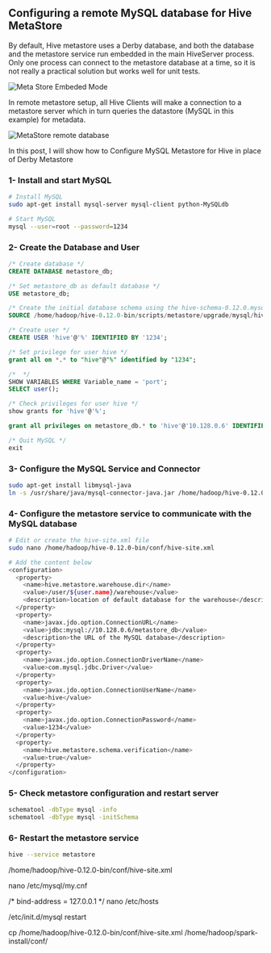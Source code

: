## Configuring a remote MySQL database for Hive MetaStore

By default, Hive metastore uses a Derby database, and both the database and the metastore service run embedded in the main HiveServer process. Only one process can connect to the metastore database at a time, so it is not really a practical solution but works well for unit tests.

![Meta Store Embeded Mode](https://github.com/gamboabdoulraoufou/hadoop-Hive-MySQL-MetaStore/blob/master/img/metastore_embeded_mode.PNG)

In remote metastore setup, all Hive Clients will make a connection to a metastore server which in turn queries the datastore (MySQL in this example) for metadata.

![MetaStore remote database](https://github.com/gamboabdoulraoufou/hadoop-Hive-MySQL-MetaStore/blob/master/img/metastore_remote_mode.PNG)


In this post, I will show how to Configure MySQL Metastore for Hive in place of Derby Metastore

### 1- Install and start MySQL
```sh
# Install MySQL
sudo apt-get install mysql-server mysql-client python-MySQLdb

# Start MySQL
mysql --user=root --password=1234
```

### 2- Create the Database and User
```sql
/* Create database */
CREATE DATABASE metastore_db;

/* Set metastore_db as default database */
USE metastore_db;

/* Create the initial database schema using the hive-schema-0.12.0.mysql.sql */
SOURCE /home/hadoop/hive-0.12.0-bin/scripts/metastore/upgrade/mysql/hive-schema-0.12.0.mysql.sql;

/* Create user */
CREATE USER 'hive'@'%' IDENTIFIED BY '1234';

/* Set privilege for user hive */
grant all on *.* to "hive"@"%" identified by "1234";

/*  */
SHOW VARIABLES WHERE Variable_name = 'port';
SELECT user();

/* Check privileges for user hive */
show grants for 'hive'@'%';

grant all privileges on metastore_db.* to 'hive'@'10.128.0.6' IDENTIFIED BY '1234' WITH GRANT OPTION;

/* Quit MySQL */
exit

```

### 3- Configure the MySQL Service and Connector
```sh
sudo apt-get install libmysql-java
ln -s /usr/share/java/mysql-connector-java.jar /home/hadoop/hive-0.12.0-bin/lib/mysql-connector-java.jar

```

### 4- Configure the metastore service to communicate with the MySQL database
```sh
# Edit or create the hive-site.xml file
sudo nano /home/hadoop/hive-0.12.0-bin/conf/hive-site.xml

# Add the content below
<configuration>
  <property>
    <name>hive.metastore.warehouse.dir</name>
    <value>/user/${user.name}/warehouse</value>
    <description>location of default database for the warehouse</description>
  </property>
  <property>
    <name>javax.jdo.option.ConnectionURL</name>
    <value>jdbc:mysql://10.128.0.6/metastore_db</value>
    <description>the URL of the MySQL database</description>
  </property>
  <property>
    <name>javax.jdo.option.ConnectionDriverName</name>
    <value>com.mysql.jdbc.Driver</value>
  </property>
  <property>
    <name>javax.jdo.option.ConnectionUserName</name>
    <value>hive</value>
  </property>
  <property>
    <name>javax.jdo.option.ConnectionPassword</name>
    <value>1234</value>
  </property>
  <property>
    <name>hive.metastore.schema.verification</name>
    <value>true</value>
  </property>
</configuration>

```

### 5- Check metastore configuration and restart server
```sh
schematool -dbType mysql -info
schematool -dbType mysql -initSchema

```

### 6- Restart the metastore service 
```sh
hive --service metastore

```

/home/hadoop/hive-0.12.0-bin/conf/hive-site.xml

nano /etc/mysql/my.cnf

/* bind-address = 127.0.0.1 */
nano /etc/hosts

/etc/init.d/mysql restart


cp /home/hadoop/hive-0.12.0-bin/conf/hive-site.xml /home/hadoop/spark-install/conf/
